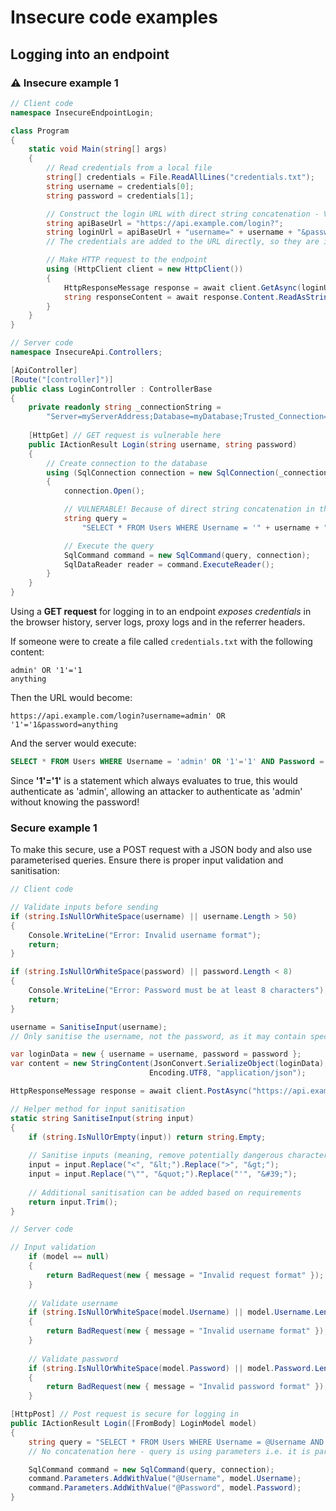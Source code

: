 # Insecure code examples

## Logging into an endpoint

### ⚠️ Insecure example 1

```csharp
// Client code
namespace InsecureEndpointLogin;

class Program
{
    static void Main(string[] args)
    {
        // Read credentials from a local file
        string[] credentials = File.ReadAllLines("credentials.txt");
        string username = credentials[0];
        string password = credentials[1];

        // Construct the login URL with direct string concatenation - VULNERABLE
        string apiBaseUrl = "https://api.example.com/login?";
        string loginUrl = apiBaseUrl + "username=" + username + "&password=" + password;
        // The credentials are added to the URL directly, so they are in plain view!

        // Make HTTP request to the endpoint
        using (HttpClient client = new HttpClient())
        {
            HttpResponseMessage response = await client.GetAsync(loginUrl);
            string responseContent = await response.Content.ReadAsStringAsync();
        }
    }
}
```

```csharp
// Server code
namespace InsecureApi.Controllers;

[ApiController]
[Route("[controller]")]
public class LoginController : ControllerBase
{
    private readonly string _connectionString = 
        "Server=myServerAddress;Database=myDatabase;Trusted_Connection=True;";
    
    [HttpGet] // GET request is vulnerable here
    public IActionResult Login(string username, string password)
    {
        // Create connection to the database
        using (SqlConnection connection = new SqlConnection(_connectionString))
        {
            connection.Open();

            // VULNERABLE! Because of direct string concatenation in the SQL query
            string query = 
                "SELECT * FROM Users WHERE Username = '" + username + "' AND Password = '" + password + "'";

            // Execute the query
            SqlCommand command = new SqlCommand(query, connection);
            SqlDataReader reader = command.ExecuteReader();
        }
    }
}
```

Using a **GET request** for logging in to an endpoint *exposes credentials* in the browser history, server logs, proxy logs and in the referrer headers.

If someone were to create a file called `credentials.txt` with the following content:

```plaintext
admin' OR '1'='1
anything
```

Then the URL would become:

```plaintext
https://api.example.com/login?username=admin' OR '1'='1&password=anything
```

And the server would execute:

```sql
SELECT * FROM Users WHERE Username = 'admin' OR '1'='1' AND Password = 'anything'
```

Since **'1'='1'** is a statement which always evaluates to true, this would authenticate as 'admin', allowing an attacker to authenticate as 'admin' without knowing the password!

### Secure example 1

To make this secure, use a POST request with a JSON body and also use parameterised queries. Ensure there is proper input validation and sanitisation:

```csharp
// Client code

// Validate inputs before sending
if (string.IsNullOrWhiteSpace(username) || username.Length > 50)
{
    Console.WriteLine("Error: Invalid username format");
    return;
}

if (string.IsNullOrWhiteSpace(password) || password.Length < 8)
{
    Console.WriteLine("Error: Password must be at least 8 characters");
    return;
}

username = SanitiseInput(username);
// Only sanitise the username, not the password, as it may contain special characters

var loginData = new { username = username, password = password };
var content = new StringContent(JsonConvert.SerializeObject(loginData), 
                               Encoding.UTF8, "application/json");

HttpResponseMessage response = await client.PostAsync("https://api.example.com/login", content);

// Helper method for input sanitisation
static string SanitiseInput(string input)
{
    if (string.IsNullOrEmpty(input)) return string.Empty;
    
    // Sanitise inputs (meaning, remove potentially dangerous characters)
    input = input.Replace("<", "&lt;").Replace(">", "&gt;");
    input = input.Replace("\"", "&quot;").Replace("'", "&#39;");
    
    // Additional sanitisation can be added based on requirements
    return input.Trim();
}
```

```csharp
// Server code

// Input validation
    if (model == null)
    {
        return BadRequest(new { message = "Invalid request format" });
    }
    
    // Validate username
    if (string.IsNullOrWhiteSpace(model.Username) || model.Username.Length > 50)
    {
        return BadRequest(new { message = "Invalid username format" });
    }
    
    // Validate password
    if (string.IsNullOrWhiteSpace(model.Password) || model.Password.Length < 8)
    {
        return BadRequest(new { message = "Invalid password format" });
    }

[HttpPost] // Post request is secure for logging in
public IActionResult Login([FromBody] LoginModel model)
{
    string query = "SELECT * FROM Users WHERE Username = @Username AND Password = @Password";
    // No concatenation here - query is using parameters i.e. it is parameterised

    SqlCommand command = new SqlCommand(query, connection);
    command.Parameters.AddWithValue("@Username", model.Username);
    command.Parameters.AddWithValue("@Password", model.Password);
}
```

## 

